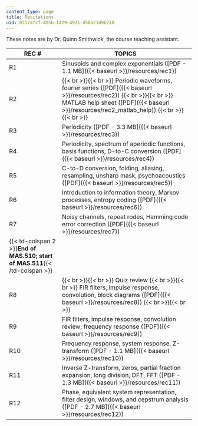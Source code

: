 ```yaml
---
content_type: page
title: Recitations
uid: 0317afcf-405b-1429-4921-d58a21496710
---
```


These notes are by Dr. Quinn Smithwick, the course teaching assistant.

| REC # | TOPICS |
| --- | --- |
| R1 | Sinusoids and complex exponentials ([PDF - 1.1 MB]({{< baseurl >}}/resources/rec1)) |
| R2 |  {{< br >}}{{< br >}} Periodic waveforms, fourier series ([PDF]({{< baseurl >}}/resources/rec2)) {{< br >}}{{< br >}} MATLAB help sheet ([PDF]({{< baseurl >}}/resources/rec2_matlab_help)) {{< br >}}{{< br >}}  |
| R3 | Periodicity ([PDF - 3.3 MB]({{< baseurl >}}/resources/rec3)) |
| R4 | Periodicity, spectrum of aperiodic functions, basis functions, D-to-C conversion ([PDF]({{< baseurl >}}/resources/rec4)) |
| R5 | C-to-D conversion, folding, aliasing, resampling, unsharp mask, psychoacoustics ([PDF]({{< baseurl >}}/resources/rec5)) |
| R6 | Introduction to information theory, Markov processes, entropy coding ([PDF]({{< baseurl >}}/resources/rec6)) |
| R7 | Noisy channels, repeat rodes, Hamming code error correction ([PDF]({{< baseurl >}}/resources/rec7)) |
| {{< td-colspan 2 >}}**End of MAS.510; start of MAS.511**{{< /td-colspan >}} ||
| R8 |  {{< br >}}{{< br >}} Quiz review {{< br >}}{{< br >}} FIR filters, impulse response, convolution, block diagrams ([PDF]({{< baseurl >}}/resources/rec8)) {{< br >}}{{< br >}}  |
| R9 | FIR filters, impulse response, convolution review, frequency response ([PDF]({{< baseurl >}}/resources/rec9)) |
| R10 | Frequency response, system response, Z-transform ([PDF - 1.1 MB]({{< baseurl >}}/resources/rec10)) |
| R11 | Inverse Z-transform, zeros, partial fraction expansion, long division, DFT, FFT ([PDF - 1.3 MB]({{< baseurl >}}/resources/rec11)) |
| R12 | Phase, equivalent system representation, filter design, windows, and cepstrum analysis ([PDF - 2.7 MB]({{< baseurl >}}/resources/rec12))